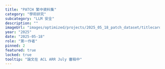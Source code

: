 ```yaml
---
title: "PATCH 繁中資料集"
category: "學術研究"
subcategory: "LLM 安全"
description: ""
imageUrl: "images/optimized/projects/2025_05_18_patch_dataset/titlecard.webp"
year: "2025"
date: "2025-05-18"
role: "第一作者"
pinned: 2
featured: true
locked: true
tooltip: "論文在 ACL ARR July 審稿中"
---
```


